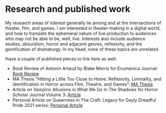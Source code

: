 # Research and published work
My research areas of interest generally lie among and at the intersections of theater, film, and games. I am interested in theater-making in a digital world, and how to translate the ephemeral nature of live production to audiences who may not be able to be, well, live. Interests also include audience studies, absurdism, horror and adjacent genres, reflexivity, and the gamification of dramaturgy. In my head, none of these topics are unrelated.
<p> Ihave a couple of published pieces to link here as well:</p>
<ul>
  <li>Book Review of Antonin Artaud by Blake Morris for Ecumenica Journal: <a href="https://doi.org/10.5325/ecumenica.15.2.0205">Book Review</a></li>
  <li>MA Thesis "Hitting a Little Too Close to Home: Reflexivity, Liminality, and Identification in Horror across Film, Theatre, and Games”: <a href="https://stars.library.ucf.edu/etd2020/1176/">MA Thesis</a></li>
  <li>Article on Vampiric Allusions in What We Do In The Shadows for Horror Scholar Journal Volume 3: <a href="https://abatececilia.wixsite.com/horrorscholar/journal-repository?pgid=kjrmt9qy-37c8fd0d-1188-435a-8855-6ac4cbcefcfb">Article</a></li>
  <li>Personal Article on Queerness in The Craft: Legacy for Gayly Dreadful Pride 2021 series: <a href="https://www.gaylydreadful.com/blog/pride-2021-recognizing-queerness-and-self-in-the-craft-legacy-2020">Personal Article</a></li>
</ul>
